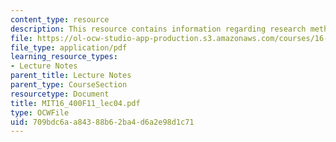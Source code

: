 ```yaml
---
content_type: resource
description: This resource contains information regarding research methods I.
file: https://ol-ocw-studio-app-production.s3.amazonaws.com/courses/16-400-human-factors-engineering-fall-2011/709bdc6aa84388b62ba4d6a2e98d1c71_MIT16_400F11_lec04.pdf
file_type: application/pdf
learning_resource_types:
- Lecture Notes
parent_title: Lecture Notes
parent_type: CourseSection
resourcetype: Document
title: MIT16_400F11_lec04.pdf
type: OCWFile
uid: 709bdc6a-a843-88b6-2ba4-d6a2e98d1c71
---
```

